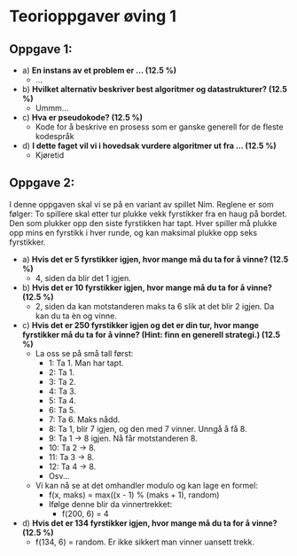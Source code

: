 # Teorioppgaver øving 1
## Oppgave 1:
 - a) **En instans av et problem er ... (12.5 %)**
   - ...
 - b) **Hvilket alternativ beskriver best algoritmer og datastrukturer? (12.5 %)**
   - Ummm...
 - c) **Hva er pseudokode? (12.5 %)**
   - Kode for å beskrive en prosess som er ganske generell for de fleste kodespråk
 - d) **I dette faget vil vi i hovedsak vurdere algoritmer ut fra ... (12.5 %)**
   - Kjøretid

## Oppgave 2:
I denne oppgaven skal vi se på en variant av spillet Nim. Reglene er som følger: To spillere skal etter tur plukke vekk fyrstikker fra en haug på bordet. Den som plukker opp den siste fyrstikken har tapt. Hver spiller må plukke opp mins en fyrstikk i hver runde, og kan maksimal plukke opp seks fyrstikker.
 - a) **Hvis det er 5 fyrstikker igjen, hvor mange må du ta for å vinne? (12.5 %)**
   - 4, siden da blir det 1 igjen.
 - b) **Hvis det er 10 fyrstikker igjen, hvor mange må du ta for å vinne? (12.5 %)**
   - 2, siden da kan motstanderen maks ta 6 slik at det blir 2 igjen. Da kan du ta èn og vinne.
 - c) **Hvis det er 250 fyrstikker igjen og det er din tur, hvor mange fyrstikker må du ta for å vinne? (Hint: finn en generell strategi.) (12.5 %)**
   - La oss se på små tall først:
     - 1: Ta 1. Man har tapt.
     - 2: Ta 1.
     - 3: Ta 2.
     - 4: Ta 3.
     - 5: Ta 4.
     - 6: Ta 5.
     - 7: Ta 6. Maks nådd.
     - 8: Ta 1, blir 7 igjen, og den med 7 vinner. Unngå å få 8.
     - 9: Ta 1 -> 8 igjen. Nå får motstanderen 8.
     - 10: Ta 2 -> 8.
     - 11: Ta 3 -> 8.
     - 12: Ta 4 -> 8.
     - Osv...
   - Vi kan nå se at det omhandler modulo og kan lage en formel:
     - f(x, maks) = max((x - 1) % (maks + 1), random)
     - Ifølge denne blir da vinnertrekket:
       - f(200, 6) = 4
 - d) **Hvis det er 134 fyrstikker igjen, hvor mange må du ta for å vinne? (12.5 %)**
   - f(134, 6) = random. Er ikke sikkert man vinner uansett trekk.
